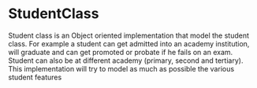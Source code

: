 # StudentClass
Student class is an Object oriented implementation that model the student class. For example a student can get admitted into an academy institution, will graduate and can get promoted or probate if he fails on an exam. Student can also be at different academy (primary, second and tertiary). This implementation will try to model as much as possible the various student features
